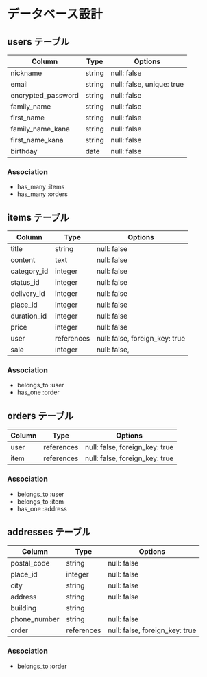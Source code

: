 # データベース設計

## users テーブル

|       Column       | Type   |   Options                 |
| ------------------ | ------ | ------------------------- |
|      nickname      | string | null: false               |
|        email       | string | null: false, unique: true |
| encrypted_password | string | null: false               |
|     family_name    | string | null: false               |
|     first_name     | string | null: false               |
|  family_name_kana  | string | null: false               |
|  first_name_kana   | string | null: false               |
|      birthday      |  date  | null: false               |

### Association

- has_many :items
- has_many :orders

## items テーブル

|    Column    |    Type    |   Options                      |
| ------------ | ---------- | ------------------------------ |
|     title    | string     | null: false                    |
|    content   | text       | null: false                    |
|  category_id | integer    | null: false                    |
|   status_id  | integer    | null: false                    |
|  delivery_id | integer    | null: false                    |
|   place_id   | integer    | null: false                    |
| duration_id  | integer    | null: false                    |
|     price    | integer    | null: false                    |
|      user    | references | null: false, foreign_key: true |
|      sale    | integer    | null: false,                   |

### Association

- belongs_to :user
- has_one :order

## orders テーブル

| Column |    Type    |   Options                      |
| ------ | ---------- | ------------------------------ |
|  user  | references | null: false, foreign_key: true |
|  item  | references | null: false, foreign_key: true |

### Association

- belongs_to :user
- belongs_to :item
- has_one :address

## addresses テーブル

|      Column     |    Type    |   Options                      |
| --------------- | ---------- | ------------------------------ |
|   postal_code   | string     | null: false                    |
|     place_id    | integer    | null: false                    |
|       city      | string     | null: false                    |
|     address     | string     | null: false                    |
|     building    | string     |                                |
|   phone_number  | string     | null: false                    |
|      order      | references | null: false, foreign_key: true |

### Association

- belongs_to :order